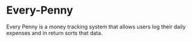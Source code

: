 # Every-Penny
Every Penny is a money tracking system that allows users log their daily expenses and in return sorts that data.
